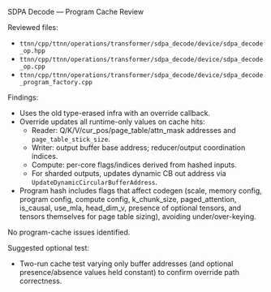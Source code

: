SDPA Decode — Program Cache Review

Reviewed files:
- `ttnn/cpp/ttnn/operations/transformer/sdpa_decode/device/sdpa_decode_op.hpp`
- `ttnn/cpp/ttnn/operations/transformer/sdpa_decode/device/sdpa_decode_op.cpp`
- `ttnn/cpp/ttnn/operations/transformer/sdpa_decode/device/sdpa_decode_program_factory.cpp`

Findings:
- Uses the old type-erased infra with an override callback.
- Override updates all runtime-only values on cache hits:
  - Reader: Q/K/V/cur_pos/page_table/attn_mask addresses and `page_table_stick_size`.
  - Writer: output buffer base address; reducer/output coordination indices.
  - Compute: per-core flags/indices derived from hashed inputs.
  - For sharded outputs, updates dynamic CB out address via `UpdateDynamicCircularBufferAddress`.
- Program hash includes flags that affect codegen (scale, memory config, program config, compute config, k_chunk_size, paged_attention, is_causal, use_mla, head_dim_v, presence of optional tensors, and tensors themselves for page table sizing), avoiding under/over-keying.

No program-cache issues identified.

Suggested optional test:
- Two-run cache test varying only buffer addresses (and optional presence/absence values held constant) to confirm override path correctness.
